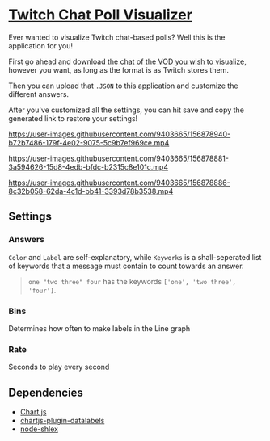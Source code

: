 # [Twitch Chat Poll Visualizer](https://rascaltwo.github.io/Twitch-Chat-Poll-Visualizer/)

Ever wanted to visualize Twitch chat-based polls? Well this is the application for you!

First go ahead and [download the chat of the VOD you wish to visualize](https://github.com/RascalTwo/TwitchVODChatDownloader), however you want, as long as the format is as Twitch stores them.

Then you can upload that `.JSON` to this application and customize the different answers.

After you've customized all the settings, you can hit save and copy the generated link to restore your settings!

https://user-images.githubusercontent.com/9403665/156878940-b72b7486-179f-4e02-9075-5c9b7ef969ce.mp4

https://user-images.githubusercontent.com/9403665/156878881-3a594626-15d8-4edb-bfdc-b2315c8e101c.mp4

https://user-images.githubusercontent.com/9403665/156878886-8c32b058-62da-4c1d-bb41-3393d78b3538.mp4

## Settings

### Answers

`Color` and `Label` are self-explanatory, while `Keyworks` is a shall-seperated list of keywords that a message must contain to count towards an answer.

> `one "two three" four` has the keywords `['one', 'two three', 'four']`.

### Bins

Determines how often to make labels in the Line graph

### Rate

Seconds to play every second

## Dependencies

- [Chart.js](https://www.chartjs.org/)
- [chartjs-plugin-datalabels](https://chartjs-plugin-datalabels.netlify.app/)
- [node-shlex](https://github.com/rgov/node-shlex)